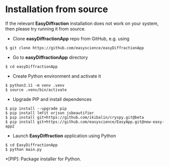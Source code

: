 # Installation from source

If the relevant **EasyDiffraction** installation does not work on your system, then please try running it from source.

* Clone **easyDiffractionApp** repo from GitHub, e.g. using
```console
$ git clone https://github.com/easyscience/easyDiffractionApp
```
* Go to **easyDiffractionApp** directory
```console
$ cd easyDiffractionApp
```  
* Create Python environment and activate it
```console
$ python3.11 -m venv .venv
$ source .venv/bin/activate
```  
* Upgrade PIP and install dependences
```console
$ pip install --upgrade pip
$ pip install lmfit orjson jsbeautifier
$ pip install git+https://github.com/ikibalin/cryspy.git@beta
$ pip install git+https://github.com/easyscience/EasyApp.git@new-easy-app2
```  
* Launch **EasyDiffraction** application using Python
```console
$ cd EasyDiffractionApp
$ python main.py
```

<!-- Abbreviations -->

*[PIP]: Package installer for Python.
